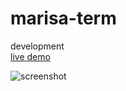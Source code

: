 # marisa-term
development  
[live demo](https://tsunagari.space/term)

![screenshot](https://i.imgur.com/zN2Sysc.png)
